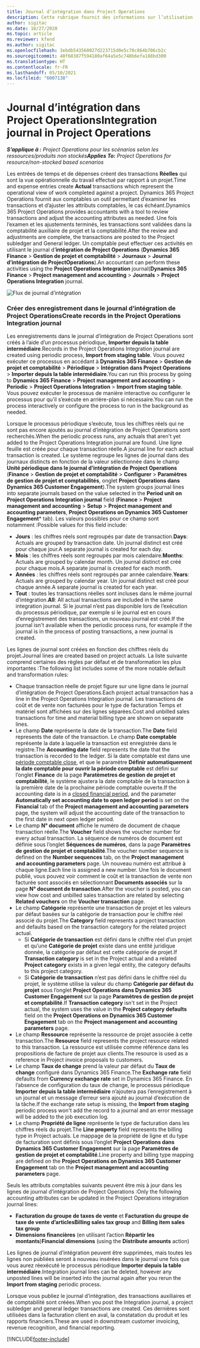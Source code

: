 ```yaml
---
title: Journal d’intégration dans Project Operations
description: Cette rubrique fournit des informations sur l’utilisation du journal d’intégration dans Project Operations.
author: sigitac
ms.date: 10/27/2020
ms.topic: article
ms.reviewer: kfend
ms.author: sigitac
ms.openlocfilehash: 3ebdb543560027d223715d0e5c70c864b706cb2c
ms.sourcegitcommit: 40f68387f594180af64a5e5c748b6efa188bd300
ms.translationtype: HT
ms.contentlocale: fr-FR
ms.lasthandoff: 05/10/2021
ms.locfileid: "6007138"
---
```

# <a name="integration-journal-in-project-operations"></a><span data-ttu-id="737c1-103">Journal d’intégration dans Project Operations</span><span class="sxs-lookup"><span data-stu-id="737c1-103">Integration journal in Project Operations</span></span>

<span data-ttu-id="737c1-104">_**S’applique à :** Project Operations pour les scénarios selon les ressources/produits non stockés_</span><span class="sxs-lookup"><span data-stu-id="737c1-104">_**Applies To:** Project Operations for resource/non-stocked based scenarios_</span></span>

<span data-ttu-id="737c1-105">Les entrées de temps et de dépenses créent des transactions **Réelles** qui sont la vue opérationnelle du travail effectué par rapport à un projet.</span><span class="sxs-lookup"><span data-stu-id="737c1-105">Time and expense entries create **Actual** transactions which represent the operational view of work completed against a project.</span></span> <span data-ttu-id="737c1-106">Dynamics 365 Project Operations fournit aux comptables un outil permettant d’examiner les transactions et d’ajuster les attributs comptables, le cas échéant.</span><span class="sxs-lookup"><span data-stu-id="737c1-106">Dynamics 365 Project Operations provides accountants with a tool to review transactions and adjust the accounting attributes as needed.</span></span> <span data-ttu-id="737c1-107">Une fois l’examen et les ajustements terminés, les transactions sont validées dans la comptabilité auxiliaire de projet et la comptabilité.</span><span class="sxs-lookup"><span data-stu-id="737c1-107">After the review and adjustments are complete, the transactions are posted to the Project subledger and General ledger.</span></span> <span data-ttu-id="737c1-108">Un comptable peut effectuer ces activités en utilisant le journal d’**intégration de Project Operations** (**Dynamics 365 Finance** > **Gestion de projet et comptabilité** > **Journaux** > **Journal d’intégration de ProjectOperations**).</span><span class="sxs-lookup"><span data-stu-id="737c1-108">An accountant can perform these activities using the **Project Operations Integration** journal(**Dynamics 365 Finance** > **Project management and accounting** > **Journals** > **Project Operations Integration** journal.</span></span>

![Flux de journal d’intégration](./media/IntegrationJournal.png)

### <a name="create-records-in-the-project-operations-integration-journal"></a><span data-ttu-id="737c1-110">Créer des enregistrement dans le journal d’intégration de Project Operations</span><span class="sxs-lookup"><span data-stu-id="737c1-110">Create records in the Project Operations Integration journal</span></span>

<span data-ttu-id="737c1-111">Les enregistrements dans le journal d’intégration de Project Operations sont créés à l’aide d’un processus périodique, **Importer depuis la table intermédiaire**.</span><span class="sxs-lookup"><span data-stu-id="737c1-111">Records in the Project Operations Integration journal are created using periodic process, **Import from staging table**.</span></span> <span data-ttu-id="737c1-112">Vous pouvez exécuter ce processus en accédant à **Dynamics 365 Finance** > **Gestion de projet et comptabilité** > **Périodique** > **Intégration dans Project Operations** > **Importer depuis la table intermédiaire**.</span><span class="sxs-lookup"><span data-stu-id="737c1-112">You can run this process by going to **Dynamics 365 Finance** > **Project management and accounting** > **Periodic** > **Project Operations Integration** > **Import from staging table**.</span></span> <span data-ttu-id="737c1-113">Vous pouvez exécuter le processus de manière interactive ou configurer le processus pour qu’il s’exécute en arrière-plan si nécessaire.</span><span class="sxs-lookup"><span data-stu-id="737c1-113">You can run the process interactively or configure the process to run in the background as needed.</span></span>

<span data-ttu-id="737c1-114">Lorsque le processus périodique s’exécute, tous les chiffres réels qui ne sont pas encore ajoutés au journal d’intégration de Project Operations sont recherchés.</span><span class="sxs-lookup"><span data-stu-id="737c1-114">When the periodic process runs, any actuals that aren't yet added to the Project Operations Integration journal are found.</span></span> <span data-ttu-id="737c1-115">Une ligne feuille est créée pour chaque transaction réelle.</span><span class="sxs-lookup"><span data-stu-id="737c1-115">A journal line for each actual transaction is created.</span></span>
<span data-ttu-id="737c1-116">Le système regroupe les lignes de journal dans des journaux distincts en fonction de la valeur sélectionnée dans le champ **Unité périodique dans le journal d’intégration de Project Operations** (**Finance** > **Gestion de projet et comptabilité** > **Configurer** > **Paramètres de gestion de projet et comptabilités**, onglet **Project Operations dans Dynamics 365 Customer Engagement**).</span><span class="sxs-lookup"><span data-stu-id="737c1-116">The system groups journal lines into separate journals based on the value selected in the **Period unit on Project Operations Integration journal** field (**Finance** > **Project management and accounting** > **Setup** > **Project management and accounting parameters**, **Project Operations on Dynamics 365 Customer Engagement**\* tab).</span></span> <span data-ttu-id="737c1-117">Les valeurs possibles pour ce champ sont notamment :</span><span class="sxs-lookup"><span data-stu-id="737c1-117">Possible values for this field include:</span></span>

  - <span data-ttu-id="737c1-118">**Jours** : les chiffres réels sont regroupés par date de transaction.</span><span class="sxs-lookup"><span data-stu-id="737c1-118">**Days**: Actuals are grouped by transaction date.</span></span> <span data-ttu-id="737c1-119">Un journal distinct est créé pour chaque jour.</span><span class="sxs-lookup"><span data-stu-id="737c1-119">A separate journal is created for each day.</span></span>
  - <span data-ttu-id="737c1-120">**Mois** : les chiffres réels sont regroupés par mois calendaire.</span><span class="sxs-lookup"><span data-stu-id="737c1-120">**Months**: Actuals are grouped by calendar month.</span></span> <span data-ttu-id="737c1-121">Un journal distinct est créé pour chaque mois.</span><span class="sxs-lookup"><span data-stu-id="737c1-121">A separate journal is created for each month.</span></span>
  - <span data-ttu-id="737c1-122">**Années** : les chiffres réels sont regroupés par année calendaire.</span><span class="sxs-lookup"><span data-stu-id="737c1-122">**Years**: Actuals are grouped by calendar year.</span></span> <span data-ttu-id="737c1-123">Un journal distinct est créé pour chaque année.</span><span class="sxs-lookup"><span data-stu-id="737c1-123">A separate journal is created for each year.</span></span>
  - <span data-ttu-id="737c1-124">**Tout** : toutes les transactions réelles sont incluses dans le même journal d’intégration.</span><span class="sxs-lookup"><span data-stu-id="737c1-124">**All**: All actual transactions are included in the same integration journal.</span></span> <span data-ttu-id="737c1-125">Si le journal n’est pas disponible lors de l’exécution du processus périodique, par exemple si le journal est en cours d’enregistrement des transactions, un nouveau journal est créé.</span><span class="sxs-lookup"><span data-stu-id="737c1-125">If the journal isn't available when the periodic process runs, for example if the journal is in the process of posting transactions, a new journal is created.</span></span>

<span data-ttu-id="737c1-126">Les lignes de journal sont créées en fonction des chiffres réels du projet.</span><span class="sxs-lookup"><span data-stu-id="737c1-126">Journal lines are created based on project actuals.</span></span> <span data-ttu-id="737c1-127">La liste suivante comprend certaines des règles par défaut et de transformation les plus importantes :</span><span class="sxs-lookup"><span data-stu-id="737c1-127">The following list includes some of the more notable default and transformation rules:</span></span>

  - <span data-ttu-id="737c1-128">Chaque transaction réelle de projet figure sur une ligne dans le journal d’intégration de Project Operations.</span><span class="sxs-lookup"><span data-stu-id="737c1-128">Each project actual transaction has a line in the Project Operations Integration journal.</span></span> <span data-ttu-id="737c1-129">Les transactions de coût et de vente non facturées pour le type de facturation Temps et matériel sont affichées sur des lignes séparées.</span><span class="sxs-lookup"><span data-stu-id="737c1-129">Cost and unbilled sales transactions for time and material billing type are shown on separate lines.</span></span>
  - <span data-ttu-id="737c1-130">Le champ **Date** représente la date de la transaction.</span><span class="sxs-lookup"><span data-stu-id="737c1-130">The **Date** field represents the date of the transaction.</span></span> <span data-ttu-id="737c1-131">Le champ **Date comptable** représente la date à laquelle la transaction est enregistrée dans le registre.</span><span class="sxs-lookup"><span data-stu-id="737c1-131">The **Accounting date** field represents the date that the transaction is recorded to the ledger.</span></span> <span data-ttu-id="737c1-132">Si la date comptable est dans une [période comptable close](/dynamics365/finance/general-ledger/close-general-ledger-at-period-end), et que le paramètre **Définir automatiquement la date comptable pour ouvrir la période comptable** est défini sur l’onglet **Finance** de la page **Paratèmetres de gestion de projet et comptabilité**, le système ajustera la date comptable de la transaction à la première date de la prochaine période comptable ouverte.</span><span class="sxs-lookup"><span data-stu-id="737c1-132">If the accounting date is in a [closed financial period](/dynamics365/finance/general-ledger/close-general-ledger-at-period-end), and the parameter **Automatically set accounting date to open ledger period** is set on the **Financial** tab of the **Project management and accounting parameters** page, the system will adjust the accounting date of the transaction to the first date in next open ledger period.</span></span>
  - <span data-ttu-id="737c1-133">Le champ **N° document** affiche le numéro de document de chaque transaction réelle.</span><span class="sxs-lookup"><span data-stu-id="737c1-133">The **Voucher** field shows the voucher number for every actual transaction.</span></span> <span data-ttu-id="737c1-134">La séquence de numéros de document est définie sous l’onglet **Séquences de numéros**, dans la page **Paramètres de gestion de projet et comptabilité**.</span><span class="sxs-lookup"><span data-stu-id="737c1-134">The voucher number sequence is defined on the **Number sequences** tab, on the **Project management and accounting parameters** page.</span></span> <span data-ttu-id="737c1-135">Un nouveau numéro est attribué à chaque ligne.</span><span class="sxs-lookup"><span data-stu-id="737c1-135">Each line is assigned a new number.</span></span> <span data-ttu-id="737c1-136">Une fois le document publié, vous pouvez voir comment le coût et la transaction de vente non facturée sont associés en sélectionnant **Documents associés** sur la page **N° document de transaction**.</span><span class="sxs-lookup"><span data-stu-id="737c1-136">After the voucher is posted, you can view how cost and unbilled sales transaction are related by selecting **Related vouchers** on the **Voucher transaction** page.</span></span>
  - <span data-ttu-id="737c1-137">Le champ **Catégorie** représente une transaction de projet et les valeurs par défaut basées sur la catégorie de transaction pour le chiffre réel associé du projet.</span><span class="sxs-lookup"><span data-stu-id="737c1-137">The **Category** field represents a project transaction and defaults based on the transaction category for the related project actual.</span></span>
    - <span data-ttu-id="737c1-138">Si **Catégorie de transaction** est défini dans le chiffre réel d’un projet et qu’une **Catégorie de projet** existe dans une entité juridique donnée, la catégorie par défaut est cette catégorie de projet.</span><span class="sxs-lookup"><span data-stu-id="737c1-138">If **Transaction category** is set in the Project actual and a related **Project category** exists in a given legal entity, the category defaults to this project category.</span></span>
    - <span data-ttu-id="737c1-139">Si **Catégorie de transaction** n’est pas défini dans le chiffre réel du projet, le système utilise la valeur du champ **Catégorie par défaut du projet** sous l’onglet **Project Operations dans Dynamics 365 Customer Engagement** sur la page **Paramètres de gestion de projet et comptabilité**.</span><span class="sxs-lookup"><span data-stu-id="737c1-139">If **Transaction category** isn't set in the Project actual, the system uses the value in the **Project category defaults** field on the **Project Operations on Dynamics 365 Customer Engagement** tab on the **Project management and accounting parameters** page.</span></span>
  - <span data-ttu-id="737c1-140">Le champ **Ressource** représente la ressource de projet associée à cette transaction.</span><span class="sxs-lookup"><span data-stu-id="737c1-140">The **Resource** field represents the project resource related to this transaction.</span></span> <span data-ttu-id="737c1-141">La ressource est utilisée comme référence dans les propositions de facture de projet aux clients.</span><span class="sxs-lookup"><span data-stu-id="737c1-141">The resource is used as a reference in Project invoice proposals to customers.</span></span>
  - <span data-ttu-id="737c1-142">Le champ **Taux de change** prend la valeur par défaut du **Taux de change** configuré dans Dynamics 365 Finance.</span><span class="sxs-lookup"><span data-stu-id="737c1-142">The **Exchange rate** field defaults from **Currency exchange rate** set in Dynamics 365 Finance.</span></span> <span data-ttu-id="737c1-143">En l’absence de configuration du taux de change, le processus périodique **Importer depuis la table intermédiaire** n’ajoutera pas l’enregistrement à un journal et un message d’erreur sera ajouté au journal d’exécution de la tâche.</span><span class="sxs-lookup"><span data-stu-id="737c1-143">If the exchange rate setup is missing, the **Import from staging** periodic process won't add the record to a journal and an error message will be added to the job execution log.</span></span>
  - <span data-ttu-id="737c1-144">Le champ **Propriété de ligne** représente le type de facturation dans les chiffres réels du projet.</span><span class="sxs-lookup"><span data-stu-id="737c1-144">The **Line property** field represents the billing type in Project actuals.</span></span> <span data-ttu-id="737c1-145">Le mappage de la propriété de ligne et du type de facturation sont définis sous l’onglet **Project Operations dans Dynamics 365 Customer Engagement** sur la page **Paramètres de gestion de projet et comptabilité**.</span><span class="sxs-lookup"><span data-stu-id="737c1-145">Line property and billing type mapping are defined on the **Project Operations on Dynamics 365 Customer Engagement** tab on the **Project management and accounting parameters** page.</span></span>

<span data-ttu-id="737c1-146">Seuls les attributs comptables suivants peuvent être mis à jour dans les lignes de journal d’intégration de Project Operations :</span><span class="sxs-lookup"><span data-stu-id="737c1-146">Only the following accounting attributes can be updated in the Project Operations integration journal lines:</span></span>

- <span data-ttu-id="737c1-147">**Facturation du groupe de taxes de vente** et **Facturation du groupe de taxe de vente d’articles**</span><span class="sxs-lookup"><span data-stu-id="737c1-147">**Billing sales tax group** and **Billing item sales tax group**</span></span>
- <span data-ttu-id="737c1-148">**Dimensions financières** (en utilisant l’action **Répartir les montants**)</span><span class="sxs-lookup"><span data-stu-id="737c1-148">**Financial dimensions** (using the **Distribute amounts** action)</span></span>

<span data-ttu-id="737c1-149">Les lignes de journal d’intégration peuvent être supprimées, mais toutes les lignes non publiées seront à nouveau insérées dans le journal une fois que vous aurez réexécuté le processus périodique **Importer depuis la table intermédiaire**.</span><span class="sxs-lookup"><span data-stu-id="737c1-149">Integration journal lines can be deleted, however any unposted lines will be inserted into the journal again after you rerun the **Import from staging** periodic process.</span></span>

<span data-ttu-id="737c1-150">Lorsque vous publiez le journal d’intégration, des transactions auxiliaires et de comptabilité sont créées.</span><span class="sxs-lookup"><span data-stu-id="737c1-150">When you post the Integration journal, a project subledger and general ledger transactions are created.</span></span> <span data-ttu-id="737c1-151">Ces dernières sont utilisées dans la facturation client en aval, la constatation du produit et les rapports financiers.</span><span class="sxs-lookup"><span data-stu-id="737c1-151">These are used in downstream customer invoicing, revenue recognition, and financial reporting.</span></span>


[!INCLUDE[footer-include](../includes/footer-banner.md)]